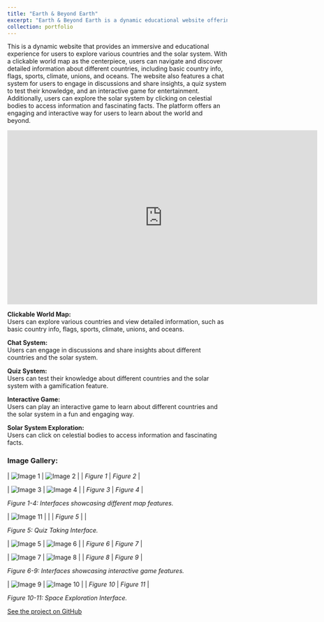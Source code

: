 ```yaml
---
title: "Earth & Beyond Earth"
excerpt: "Earth & Beyond Earth is a dynamic educational website offering an interactive experience to explore world countries and the solar system, complete with a clickable map, chat, quizzes, and games for learning and engagement. <br/><br/><img src='/images/ebe-1.png' width=400px>"
collection: portfolio
---
```


This is a dynamic website that provides an immersive and educational experience for users to explore various countries and the solar system. With a clickable world map as the centerpiece, users can navigate and discover detailed information about different countries, including basic country info, flags, sports, climate, unions, and oceans. The website also features a chat system for users to engage in discussions and share insights, a quiz system to test their knowledge, and an interactive game for entertainment. Additionally, users can explore the solar system by clicking on celestial bodies to access information and fascinating facts. The platform offers an engaging and interactive way for users to learn about the world and beyond.

<iframe src="https://saleheenshafiq9.github.io/files/ebe-vid.mp4" height="399" width="710" frameborder="0" allowfullscreen="" title="Embedded post"></iframe>


**Clickable World Map:**  
Users can explore various countries and view detailed information, such as basic country info, flags, sports, climate, unions, and oceans.

**Chat System:**  
Users can engage in discussions and share insights about different countries and the solar system.

**Quiz System:**  
Users can test their knowledge about different countries and the solar system with a gamification feature.

**Interactive Game:**  
Users can play an interactive game to learn about different countries and the solar system in a fun and engaging way.

**Solar System Exploration:**  
Users can click on celestial bodies to access information and fascinating facts.

### Image Gallery:


| ![Image 1](https://saleheenshafiq9.github.io/images/ebe-2.png) | ![Image 2](https://saleheenshafiq9.github.io/images/ebe-22.png) |
| *Figure 1*                                                    | *Figure 2*                                                    |

| ![Image 3](https://saleheenshafiq9.github.io/images/ebe-3.png) | ![Image 4](https://saleheenshafiq9.github.io/images/ebe-33.png) |
| *Figure 3*                                                    | *Figure 4*                                                    |

*Figure 1-4: Interfaces showcasing different map features.*

| ![Image 11](https://saleheenshafiq9.github.io/images/ebe-7.png) | |
| *Figure 5*                                                    | |

*Figure 5: Quiz Taking Interface.*


| ![Image 5](https://saleheenshafiq9.github.io/images/ebe-4.png) | ![Image 6](https://saleheenshafiq9.github.io/images/ebe-5.png) |
| *Figure 6*                                                    | *Figure 7*                                                    |

| ![Image 7](https://saleheenshafiq9.github.io/images/ebe-6.png) | ![Image 8](https://saleheenshafiq9.github.io/images/ebe-8.png) |
| *Figure 8*                                                    | *Figure 9*                                                    |

*Figure 6-9: Interfaces showcasing interactive game features.*


| ![Image 9](https://saleheenshafiq9.github.io/images/ebe-9.png) | ![Image 10](https://saleheenshafiq9.github.io/images/ebe-10.png) |
| *Figure 10*                                                    | *Figure 11*                                                     |

*Figure 10-11: Space Exploration Interface.*




[See the project on GitHub](https://github.com/Labonnya/Earth-and-Beyond-Earth)


